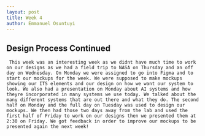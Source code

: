 ```yaml
---
layout: post
title: Week 4
author: Emmanuel Osuntuyi
---
```


## Design Process Continued
     
     This week was an interesting week as we didnt have much time to work on our designs as we had a field trip to NASA on Thursday and an off day on Wednesday. On Monday we were assigned to go into Figma and to start our mockups for the week. We were supposed to make mockups showing our ITS elements and our design on how we want our system to look. We also had a presentation on Monday about AI systems and how theyre incorporated in many systems we use today. We talked about the many different systems that are out there and what they do. The second half on Monday and the full day on Tuesday was used to design our mockups. We then had those two days away from the lab and used the first half of Friday to work on our designs then we presented them at 2:30 on Friday. We got feedback in order to improve our mockups to be presented again the next week!
